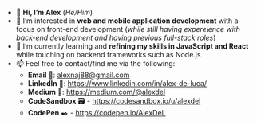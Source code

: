- 👋 **Hi, I’m Alex** (*He/Him*)
- 👀 I’m interested in **web and mobile application development** with a focus on front-end development (*while still having expereience with back-end development and having previous full-stack roles*) 
- 🌱 I’m currently learning and **refining my skills in JavaScript and React** while touching on backend frameworks such as Node.js
- 📫 Feel free to contact/find me via the following:<br />
    - **Email** 📧: alexnaj88@gmail.com <br />
    - **LinkedIn** 👥: https://www.linkedin.com/in/alex-de-luca/ <br />
    - **Medium** 📝: https://medium.com/@alexdel <br />
    - **CodeSandbox** 🗃️ - https://codesandbox.io/u/alexdel <br />
    - **CodePen** ✒️ - https://codepen.io/AlexDeL <br />

<!---
AlexDeL8/AlexDeL8 is a ✨ special ✨ repository because its `README.md` (this file) appears on your GitHub profile.
You can click the Preview link to take a look at your changes.
--->
